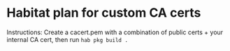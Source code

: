 # Habitat plan for custom CA certs

Instructions: Create a cacert.pem with a combination of public certs + your internal CA cert, then run `hab pkg build .`
